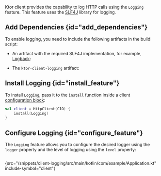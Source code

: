 [//]: # (title: Logging)

Ktor client provides the capability to log HTTP calls using the `Logging` feature. This feature uses the [SLF4J](http://www.slf4j.org/) library for logging.


## Add Dependencies {id="add_dependencies"}
To enable logging, you need to include the following artifacts in the build script:
* An artifact with the required SLF4J implementation, for example, [Logback](https://logback.qos.ch/):
  <var name="group_id" value="ch.qos.logback"/>
  <var name="artifact_name" value="logback-classic"/>
  <var name="version" value="logback_version"/>
  <include src="lib.md" include-id="add_artifact"/>
  
* The `ktor-client-logging` artifact:
  <var name="artifact_name" value="ktor-client-logging"/>
  <include src="lib.md" include-id="add_ktor_artifact"/>
  

## Install Logging {id="install_feature"}
To install `Logging`, pass it to the `install` function inside a [client configuration block](client.md#configure-client):
```kotlin
val client = HttpClient(CIO) {
    install(Logging)
}
```

## Configure Logging {id="configure_feature"}
The `Logging` feature allows you to configure the desired logger using the `logger` property and the level of logging using the `level` property:
```kotlin
```
{src="/snippets/client-logging/src/main/kotlin/com/example/Application.kt" include-symbol="client"}